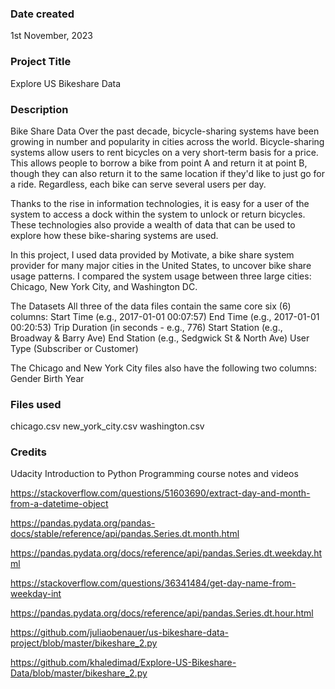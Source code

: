 ### Date created
1st November, 2023

### Project Title
Explore US Bikeshare Data

### Description
Bike Share Data
Over the past decade, bicycle-sharing systems have been growing in number and popularity in cities across the world. Bicycle-sharing systems allow users to rent bicycles on a very short-term basis for a price. This allows people to borrow a bike from point A and return it at point B, though they can also return it to the same location if they'd like to just go for a ride. Regardless, each bike can serve several users per day.

Thanks to the rise in information technologies, it is easy for a user of the system to access a dock within the system to unlock or return bicycles. These technologies also provide a wealth of data that can be used to explore how these bike-sharing systems are used.

In this project, I used data provided by Motivate, a bike share system provider for many major cities in the United States, to uncover bike share usage patterns. I compared the system usage between three large cities: Chicago, New York City, and Washington DC.

The Datasets
All three of the data files contain the same core six (6) columns:
Start Time (e.g., 2017-01-01 00:07:57)
End Time (e.g., 2017-01-01 00:20:53)
Trip Duration (in seconds - e.g., 776)
Start Station (e.g., Broadway & Barry Ave)
End Station (e.g., Sedgwick St & North Ave)
User Type (Subscriber or Customer)

The Chicago and New York City files also have the following two columns:
Gender
Birth Year

### Files used
chicago.csv
new_york_city.csv
washington.csv

### Credits
Udacity Introduction to Python Programming course notes and videos

https://stackoverflow.com/questions/51603690/extract-day-and-month-from-a-datetime-object

https://pandas.pydata.org/pandas-docs/stable/reference/api/pandas.Series.dt.month.html

https://pandas.pydata.org/docs/reference/api/pandas.Series.dt.weekday.html

https://stackoverflow.com/questions/36341484/get-day-name-from-weekday-int

https://pandas.pydata.org/docs/reference/api/pandas.Series.dt.hour.html

https://github.com/juliaobenauer/us-bikeshare-data-project/blob/master/bikeshare_2.py

https://github.com/khaledimad/Explore-US-Bikeshare-Data/blob/master/bikeshare_2.py


